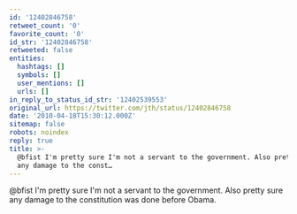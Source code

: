 ```yaml
---
id: '12402846758'
retweet_count: '0'
favorite_count: '0'
id_str: '12402846758'
retweeted: false
entities:
  hashtags: []
  symbols: []
  user_mentions: []
  urls: []
in_reply_to_status_id_str: '12402539553'
original_url: https://twitter.com/jth/status/12402846758
date: '2010-04-18T15:30:12.000Z'
sitemap: false
robots: noindex
reply: true
title: >-
  @bfist I'm pretty sure I'm not a servant to the government. Also pretty sure
  any damage to the const…
---
```


@bfist I'm pretty sure I'm not a servant to the government. Also pretty sure any damage to the constitution was done before Obama.